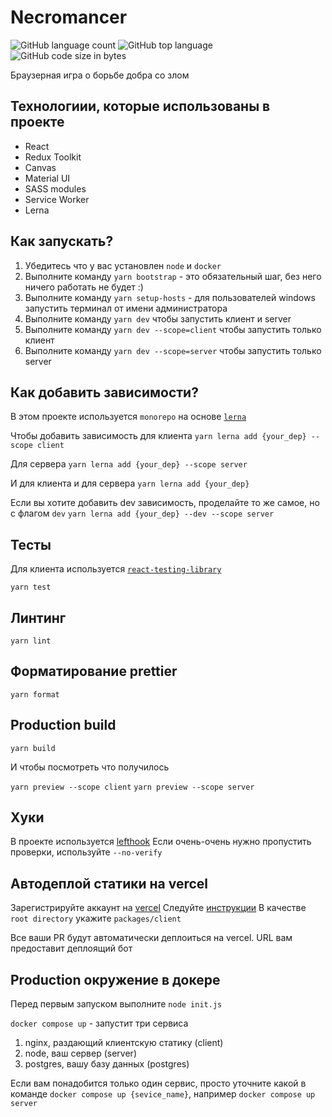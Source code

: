 # Necromancer

![GitHub language count](https://img.shields.io/github/languages/count/gitkh1/the-game) ![GitHub top language](https://img.shields.io/github/languages/top/gitkh1/the-game) ![GitHub code size in bytes](https://img.shields.io/github/languages/code-size/gitkh1/the-game)

Браузерная игра о борьбе добра со злом

## Технологиии, которые использованы в проекте

- React
- Redux Toolkit
- Canvas
- Material UI
- SASS modules
- Service Worker
- Lerna

## Как запускать?

1. Убедитесь что у вас установлен `node` и `docker`
2. Выполните команду `yarn bootstrap` - это обязательный шаг, без него ничего работать не будет :)
3. Выполните команду `yarn setup-hosts` - для пользователей windows запустить терминал от имени администратора
4. Выполните команду `yarn dev` чтобы запустить клиент и server
5. Выполните команду `yarn dev --scope=client` чтобы запустить только клиент
6. Выполните команду `yarn dev --scope=server` чтобы запустить только server

## Как добавить зависимости?

В этом проекте используется `monorepo` на основе [`lerna`](https://github.com/lerna/lerna)

Чтобы добавить зависимость для клиента
`yarn lerna add {your_dep} --scope client`

Для сервера
`yarn lerna add {your_dep} --scope server`

И для клиента и для сервера
`yarn lerna add {your_dep}`

Если вы хотите добавить dev зависимость, проделайте то же самое, но с флагом `dev`
`yarn lerna add {your_dep} --dev --scope server`

## Тесты

Для клиента используется [`react-testing-library`](https://testing-library.com/docs/react-testing-library/intro/)

`yarn test`

## Линтинг

`yarn lint`

## Форматирование prettier

`yarn format`

## Production build

`yarn build`

И чтобы посмотреть что получилось

`yarn preview --scope client`
`yarn preview --scope server`

## Хуки

В проекте используется [lefthook](https://github.com/evilmartians/lefthook)
Если очень-очень нужно пропустить проверки, используйте `--no-verify`

## Автодеплой статики на vercel

Зарегистрируйте аккаунт на [vercel](https://vercel.com/)
Следуйте [инструкции](https://vitejs.dev/guide/static-deploy.html#vercel-for-git)
В качестве `root directory` укажите `packages/client`

Все ваши PR будут автоматически деплоиться на vercel. URL вам предоставит деплоящий бот

## Production окружение в докере

Перед первым запуском выполните `node init.js`

`docker compose up` - запустит три сервиса

1. nginx, раздающий клиентскую статику (client)
2. node, ваш сервер (server)
3. postgres, вашу базу данных (postgres)

Если вам понадобится только один сервис, просто уточните какой в команде
`docker compose up {sevice_name}`, например `docker compose up server`
